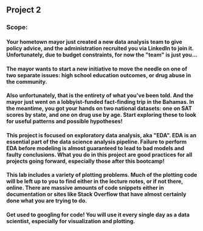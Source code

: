 ## Project 2

### Scope:

#### Your hometown mayor just created a new data analysis team to give policy advice, and the administration recruited you via LinkedIn to join it. Unfortunately, due to budget constraints, for now the "team" is just you...

#### The mayor wants to start a new initiative to move the needle on one of two separate issues: high school education outcomes, or drug abuse in the community.

#### Also unfortunately, that is the entirety of what you've been told. And the mayor just went on a lobbyist-funded fact-finding trip in the Bahamas. In the meantime, you got your hands on two national datasets: one on SAT scores by state, and one on drug use by age. Start exploring these to look for useful patterns and possible hypotheses!

#### This project is focused on exploratory data analysis, aka "EDA". EDA is an essential part of the data science analysis pipeline. Failure to perform EDA before modeling is almost guaranteed to lead to bad models and faulty conclusions. What you do in this project are good practices for all projects going forward, especially those after this bootcamp!

#### This lab includes a variety of plotting problems. Much of the plotting code will be left up to you to find either in the lecture notes, or if not there, online. There are massive amounts of code snippets either in documentation or sites like Stack Overflow that have almost certainly done what you are trying to do.

#### Get used to googling for code! You will use it every single day as a data scientist, especially for visualization and plotting.
